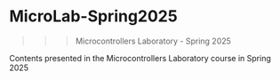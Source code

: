 ﻿# MicroLab-Spring2025
>>> Microcontrollers Laboratory - Spring 2025

Contents presented in the Microcontrollers Laboratory course in Spring 2025
